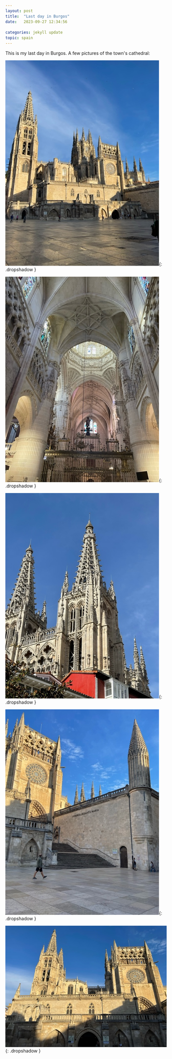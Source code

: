 ```yaml
---
layout: post
title:  "Last day in Burgos"
date:   2023-09-27 12:34:56

categories: jekyll update
topic: spain
---
```


This is my last day in Burgos.  A few pictures of the town's cathedral:

![Cathedral](/images/spain/2023-09-27/image0.jpeg){: .dropshadow }

![Cathedral](/images/spain/2023-09-27/image1.jpeg){: .dropshadow }

![Cathedral](/images/spain/2023-09-27/image2.jpeg){: .dropshadow }

![Cathedral](/images/spain/2023-09-27/image3.jpeg){: .dropshadow }

![Cathedral](/images/spain/2023-09-27/image4.jpeg){: .dropshadow }
